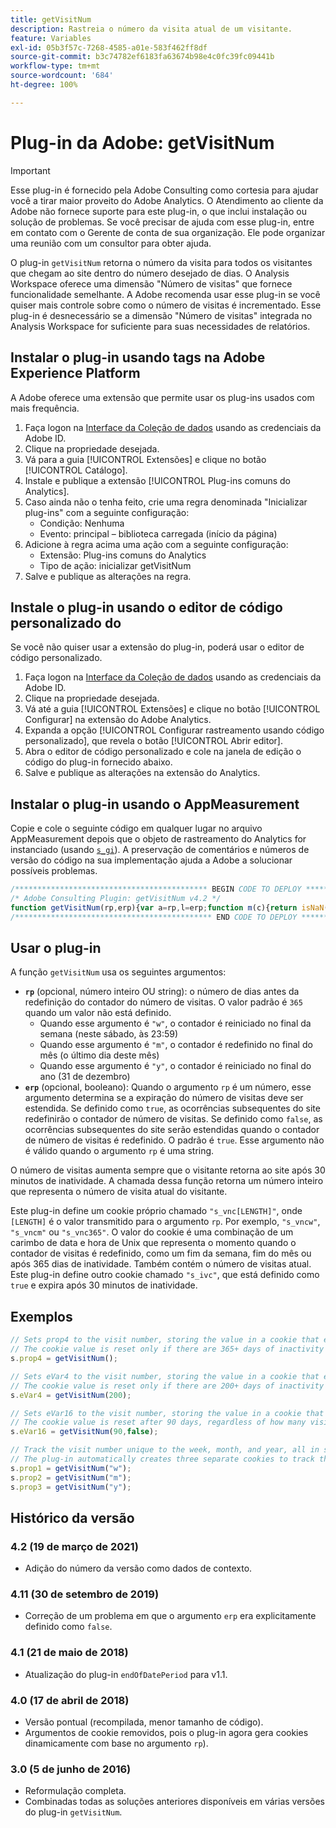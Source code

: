 ```yaml
---
title: getVisitNum
description: Rastreia o número da visita atual de um visitante.
feature: Variables
exl-id: 05b3f57c-7268-4585-a01e-583f462ff8df
source-git-commit: b3c74782ef6183fa63674b98e4c0fc39fc09441b
workflow-type: tm+mt
source-wordcount: '684'
ht-degree: 100%

---
```


# Plug-in da Adobe: getVisitNum

>[!IMPORTANT]
>
>Esse plug-in é fornecido pela Adobe Consulting como cortesia para ajudar você a tirar maior proveito do Adobe Analytics. O Atendimento ao cliente da Adobe não fornece suporte para este plug-in, o que inclui instalação ou solução de problemas. Se você precisar de ajuda com esse plug-in, entre em contato com o Gerente de conta de sua organização. Ele pode organizar uma reunião com um consultor para obter ajuda.

O plug-in `getVisitNum` retorna o número da visita para todos os visitantes que chegam ao site dentro do número desejado de dias. O Analysis Workspace oferece uma dimensão &quot;Número de visitas&quot; que fornece funcionalidade semelhante. A Adobe recomenda usar esse plug-in se você quiser mais controle sobre como o número de visitas é incrementado. Esse plug-in é desnecessário se a dimensão &quot;Número de visitas&quot; integrada no Analysis Workspace for suficiente para suas necessidades de relatórios.

## Instalar o plug-in usando tags na Adobe Experience Platform

A Adobe oferece uma extensão que permite usar os plug-ins usados com mais frequência.

1. Faça logon na [Interface da Coleção de dados](https://experience.adobe.com/data-collection) usando as credenciais da Adobe ID.
1. Clique na propriedade desejada.
1. Vá para a guia [!UICONTROL Extensões] e clique no botão [!UICONTROL Catálogo].
1. Instale e publique a extensão [!UICONTROL Plug-ins comuns do Analytics].
1. Caso ainda não o tenha feito, crie uma regra denominada &quot;Inicializar plug-ins&quot; com a seguinte configuração:
   * Condição: Nenhuma
   * Evento: principal – biblioteca carregada (início da página)
1. Adicione à regra acima uma ação com a seguinte configuração:
   * Extensão: Plug-ins comuns do Analytics
   * Tipo de ação: inicializar getVisitNum
1. Salve e publique as alterações na regra.

## Instale o plug-in usando o editor de código personalizado do 

Se você não quiser usar a extensão do plug-in, poderá usar o editor de código personalizado.

1. Faça logon na [Interface da Coleção de dados](https://experience.adobe.com/data-collection) usando as credenciais da Adobe ID.
1. Clique na propriedade desejada.
1. Vá até a guia [!UICONTROL Extensões] e clique no botão [!UICONTROL Configurar] na extensão do Adobe Analytics.
1. Expanda a opção [!UICONTROL Configurar rastreamento usando código personalizado], que revela o botão [!UICONTROL Abrir editor].
1. Abra o editor de código personalizado e cole na janela de edição o código do plug-in fornecido abaixo.
1. Salve e publique as alterações na extensão do Analytics.

## Instalar o plug-in usando o AppMeasurement

Copie e cole o seguinte código em qualquer lugar no arquivo AppMeasurement depois que o objeto de rastreamento do Analytics for instanciado (usando [`s_gi`](../functions/s-gi.md)). A preservação de comentários e números de versão do código na sua implementação ajuda a Adobe a solucionar possíveis problemas.

```js
/******************************************* BEGIN CODE TO DEPLOY *******************************************/
/* Adobe Consulting Plugin: getVisitNum v4.2 */
function getVisitNum(rp,erp){var a=rp,l=erp;function m(c){return isNaN(c)?!1:(parseFloat(c)|0)===parseFloat(c)}function n(c){var b=new Date,e=isNaN(c)?0:Math.floor(c);b.setHours(23);b.setMinutes(59);b.setSeconds(59);"w"===c&&(e=6-b.getDay());if("m"===c){e=b.getMonth()+1;var a=b.getFullYear();e=(new Date(a?a:1970,e?e:1,0)).getDate()-b.getDate()}b.setDate(b.getDate()+e);"y"===c&&(b.setMonth(11),b.setDate(31));return b}if("-v"===a)return{plugin:"getVisitNum",version:"4.2"};var f=function(){if("undefined"!==typeof window.s_c_il)for(var c=0,b;c<window.s_c_il.length;c++)if(b=window.s_c_il[c],b._c&&"s_c"===b._c)return b}();"undefined"!==typeof f&&(f.contextData.getVisitNum="4.2");window.cookieWrite=window.cookieWrite||function(c,b,e){if("string"===typeof c){var a=window.location.hostname,d=window.location.hostname.split(".").length-1;if(a&&!/^[0-9.]+$/.test(a)){d=2<d?d:2;var h=a.lastIndexOf(".");if(0<=h){for(;0<=h&&1<d;)h=a.lastIndexOf(".",h-1),d--;h=0<h?a.substring(h):a}}g=h;b="undefined"!==typeof b?""+b:"";if(e||""===b)if(""===b&&(e=-60),"number"===typeof e){var f=new Date;f.setTime(f.getTime()+6E4*e)}else f=e;return c&&(document.cookie=encodeURIComponent(c)+"="+encodeURIComponent(b)+"; path=/;"+(e?" expires="+f.toUTCString()+";":"")+(g?" domain="+g+";":""),"undefined"!==typeof window.cookieRead)?window.cookieRead(c)===b:!1}};window.cookieRead=window.cookieRead||function(c){if("string"===typeof c)c=encodeURIComponent(c);else return"";var b=" "+document.cookie,a=b.indexOf(" "+c+"="),d=0>a?a:b.indexOf(";",a);return(c=0>a?"":decodeURIComponent(b.substring(a+2+c.length,0>d?b.length:d)))?c:""};a=a?a:365;l="undefined"!==typeof l?!!l:m(a)?!0:!1;var p=(new Date).getTime();f=n(a);if(window.cookieRead("s_vnc"+a))var d=window.cookieRead("s_vnc"+a).split("&vn="),k=d[1];if(window.cookieRead("s_ivc"))return k?(window.cookieWrite("s_ivc",!0,30),k):"unknown visit number";if("undefined"!==typeof k)return k++,d=l&&m(a)?p+864E5*a:d[0],f.setTime(d),window.cookieWrite("s_vnc"+a,d+"&vn="+k,f),window.cookieWrite("s_ivc",!0,30),k;d=m(a)?p+864E5*a:n(a).getTime();window.cookieWrite("s_vnc"+a,d+"&vn=1",f);window.cookieWrite("s_ivc",!0,30);return"1"};
/******************************************** END CODE TO DEPLOY ********************************************/
```

## Usar o plug-in

A função `getVisitNum` usa os seguintes argumentos:

* **`rp`** (opcional, número inteiro OU string): o número de dias antes da redefinição do contador do número de visitas.  O valor padrão é `365` quando um valor não está definido.
   * Quando esse argumento é `"w"`, o contador é reiniciado no final da semana (neste sábado, às 23:59)
   * Quando esse argumento é `"m"`, o contador é redefinido no final do mês (o último dia deste mês)
   * Quando esse argumento é `"y"`, o contador é reiniciado no final do ano (31 de dezembro)
* **`erp`** (opcional, booleano): Quando o argumento `rp` é um número, esse argumento determina se a expiração do número de visitas deve ser estendida. Se definido como `true`, as ocorrências subsequentes do site redefinirão o contador de número de visitas. Se definido como `false`, as ocorrências subsequentes do site serão estendidas quando o contador de número de visitas é redefinido. O padrão é `true`. Esse argumento não é válido quando o argumento `rp` é uma string.

O número de visitas aumenta sempre que o visitante retorna ao site após 30 minutos de inatividade. A chamada dessa função retorna um número inteiro que representa o número de visita atual do visitante.

Este plug-in define um cookie próprio chamado `"s_vnc[LENGTH]"`, onde `[LENGTH]` é o valor transmitido para o argumento `rp`. Por exemplo, `"s_vncw"`, `"s_vncm"` ou `"s_vnc365"`. O valor do cookie é uma combinação de um carimbo de data e hora de Unix que representa o momento quando o contador de visitas é redefinido, como um fim da semana, fim do mês ou após 365 dias de inatividade. Também contém o número de visitas atual. Este plug-in define outro cookie chamado `"s_ivc"`, que está definido como `true` e expira após 30 minutos de inatividade.

## Exemplos

```js
// Sets prop4 to the visit number, storing the value in a cookie that expires in 365 days
// The cookie value is reset only if there are 365+ days of inactivity or the visitor clears their cookies.
s.prop4 = getVisitNum();

// Sets eVar4 to the visit number, storing the value in a cookie that expires in 200 days
// The cookie value is reset only if there are 200+ days of inactivity or the visitor clears their cookies.
s.eVar4 = getVisitNum(200);

// Sets eVar16 to the visit number, storing the value in a cookie that expires in 90 days.
// The cookie value is reset after 90 days, regardless of how many visits that happen in those 90 days.
s.eVar16 = getVisitNum(90,false);

// Track the visit number unique to the week, month, and year, all in separate variables
// The plug-in automatically creates three separate cookies to track these values
s.prop1 = getVisitNum("w");
s.prop2 = getVisitNum("m");
s.prop3 = getVisitNum("y");
```

## Histórico da versão

### 4.2 (19 de março de 2021)

* Adição do número da versão como dados de contexto.

### 4.11 (30 de setembro de 2019)

* Correção de um problema em que o argumento `erp` era explicitamente definido como `false`.

### 4.1 (21 de maio de 2018)

* Atualização do plug-in `endOfDatePeriod` para v1.1.

### 4.0 (17 de abril de 2018)

* Versão pontual (recompilada, menor tamanho de código).
* Argumentos de cookie removidos, pois o plug-in agora gera cookies dinamicamente com base no argumento `rp`).

### 3.0 (5 de junho de 2016)

* Reformulação completa.
* Combinadas todas as soluções anteriores disponíveis em várias versões do plug-in `getVisitNum`.
